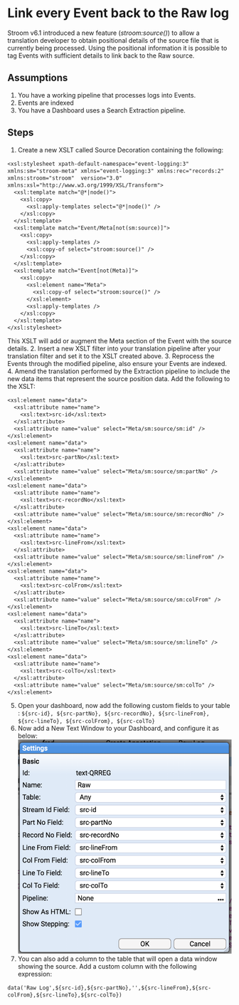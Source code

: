 Link every Event back to the Raw log
==

Stroom v6.1 introduced a new feature (_stroom:source()_) to allow a translation developer to obtain positional details of the source file that is currently being processed.  Using the positional information it is possible to tag Events with sufficient details to link back to the Raw source.

## Assumptions
1. You have a working pipeline that processes logs into Events.
2. Events are indexed
3. You have a Dashboard uses a Search Extraction pipeline.

## Steps
1. Create a new XSLT called Source Decoration containing the following:
```
<xsl:stylesheet xpath-default-namespace="event-logging:3" xmlns:sm="stroom-meta" xmlns="event-logging:3" xmlns:rec="records:2" xmlns:stroom="stroom"  version="3.0" xmlns:xsl="http://www.w3.org/1999/XSL/Transform">
  <xsl:template match="@*|node()">
    <xsl:copy>
      <xsl:apply-templates select="@*|node()" />
    </xsl:copy>
  </xsl:template>
  <xsl:template match="Event/Meta[not(sm:source)]">
    <xsl:copy>
      <xsl:apply-templates />
      <xsl:copy-of select="stroom:source()" />
    </xsl:copy>
  </xsl:template>
  <xsl:template match="Event[not(Meta)]">
    <xsl:copy>
      <xsl:element name="Meta">
        <xsl:copy-of select="stroom:source()" />
      </xsl:element>
      <xsl:apply-templates />
    </xsl:copy>
  </xsl:template>
</xsl:stylesheet>
```
This XSLT will add or augment the Meta section of the Event with the source details.
2. Insert a new XSLT filter into your translation pipeline after your translation filter and set it to the XSLT created above.
3. Reprocess the Events through the modified pipeline, also ensure your Events are indexed.
4. Amend the translation performed by the Extraction pipeline to include the new data items that represent the source position data. Add the following to the XSLT:
```
<xsl:element name="data">
  <xsl:attribute name="name">
    <xsl:text>src-id</xsl:text>
  </xsl:attribute>
  <xsl:attribute name="value" select="Meta/sm:source/sm:id" />
</xsl:element>
<xsl:element name="data">
  <xsl:attribute name="name">
    <xsl:text>src-partNo</xsl:text>
  </xsl:attribute>
  <xsl:attribute name="value" select="Meta/sm:source/sm:partNo" />
</xsl:element>
<xsl:element name="data">
  <xsl:attribute name="name">
    <xsl:text>src-recordNo</xsl:text>
  </xsl:attribute>
  <xsl:attribute name="value" select="Meta/sm:source/sm:recordNo" />
</xsl:element>
<xsl:element name="data">
  <xsl:attribute name="name">
    <xsl:text>src-lineFrom</xsl:text>
  </xsl:attribute>
  <xsl:attribute name="value" select="Meta/sm:source/sm:lineFrom" />
</xsl:element>
<xsl:element name="data">
  <xsl:attribute name="name">
    <xsl:text>src-colFrom</xsl:text>
  </xsl:attribute>
  <xsl:attribute name="value" select="Meta/sm:source/sm:colFrom" />
</xsl:element>
<xsl:element name="data">
  <xsl:attribute name="name">
    <xsl:text>src-lineTo</xsl:text>
  </xsl:attribute>
  <xsl:attribute name="value" select="Meta/sm:source/sm:lineTo" />
</xsl:element>
<xsl:element name="data">
  <xsl:attribute name="name">
    <xsl:text>src-colTo</xsl:text>
  </xsl:attribute>
  <xsl:attribute name="value" select="Meta/sm:source/sm:colTo" />
</xsl:element>
```
5.  Open your dashboard, now add the following custom fields to your table : ```${src-id}, ${src-partNo}, ${src-recordNo}, ${src-lineFrom}, ${src-lineTo}, ${src-colFrom}, ${src-colTo}```
6. Now add a New Text Window to your Dashboard, and configure it as below:
!["TextWindow Config"](../resources/HT-RawSourceTextWindow.png "TextWindow Config")
7. You can also add a column to the table that will open a data window showing the source.  Add a custom column with the following expression:
```
data('Raw Log',${src-id},${src-partNo},'',${src-lineFrom},${src-colFrom},${src-lineTo},${src-colTo})
```
